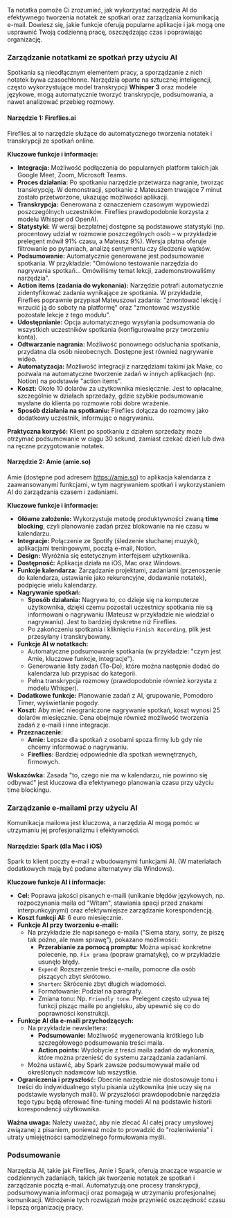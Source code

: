Ta notatka pomoże Ci zrozumieć, jak wykorzystać narzędzia AI do efektywnego tworzenia notatek ze spotkań oraz zarządzania komunikacją e-mail. Dowiesz się, jakie funkcje oferują popularne aplikacje i jak mogą one usprawnić Twoją codzienną pracę, oszczędzając czas i poprawiając organizację.

### Zarządzanie notatkami ze spotkań przy użyciu AI

Spotkania są nieodłącznym elementem pracy, a sporządzanie z nich notatek bywa czasochłonne. Narzędzia oparte na sztucznej inteligencji, często wykorzystujące model transkrypcji **Whisper 3** oraz modele językowe, mogą automatycznie tworzyć transkrypcje, podsumowania, a nawet analizować przebieg rozmowy.

#### Narzędzie 1: Fireflies.ai

Fireflies.ai to narzędzie służące do automatycznego tworzenia notatek i transkrypcji ze spotkań online.

**Kluczowe funkcje i informacje:**
* **Integracja:** Możliwość podłączenia do popularnych platform takich jak Google Meet, Zoom, Microsoft Teams.
* **Proces działania:** Po spotkaniu narzędzie przetwarza nagranie, tworząc transkrypcję. W demonstracji, spotkanie z Mateuszem trwające 7 minut zostało przetworzone, ukazując możliwości aplikacji.
* **Transkrypcja:** Generowana z oznaczeniem czasowym wypowiedzi poszczególnych uczestników. Fireflies prawdopodobnie korzysta z modelu Whisper od OpenAI.
* **Statystyki:** W wersji bezpłatnej dostępne są podstawowe statystyki (np. procentowy udział w rozmowie poszczególnych osób – w przykładzie prelegent mówił 91% czasu, a Mateusz 9%). Wersja płatna oferuje filtrowanie po pytaniach, analizę sentymentu czy śledzenie wątków.
* **Podsumowanie:** Automatycznie generowane jest podsumowanie spotkania. W przykładzie: "Omówiono testowanie narzędzia do nagrywania spotkań... Omówiliśmy temat lekcji, zademonstrowaliśmy narzędzia".
* **Action items (zadania do wykonania):** Narzędzie potrafi automatycznie zidentyfikować zadania wynikające ze spotkania. W przykładzie, Fireflies poprawnie przypisał Mateuszowi zadania: "zmontować lekcję i wrzucić ją do soboty na platformę" oraz "zmontować wszystkie pozostałe lekcje z tego modułu".
* **Udostępnianie:** Opcja automatycznego wysyłania podsumowania do wszystkich uczestników spotkania (konfigurowalne przy tworzeniu konta).
* **Odtwarzanie nagrania:** Możliwość ponownego odsłuchania spotkania, przydatna dla osób nieobecnych. Dostępne jest również nagrywanie wideo.
* **Automatyzacja:** Możliwość integracji z narzędziami takimi jak Make, co pozwala na automatyczne tworzenie zadań w innych aplikacjach (np. Notion) na podstawie "action items".
* **Koszt:** Około 10 dolarów za użytkownika miesięcznie. Jest to opłacalne, szczególnie w działach sprzedaży, gdzie szybkie podsumowanie wysłane do klienta po rozmowie robi dobre wrażenie.
* **Sposób działania na spotkaniu:** Fireflies dołącza do rozmowy jako dodatkowy uczestnik, informując o nagrywaniu.

**Praktyczna korzyść:** Klient po spotkaniu z działem sprzedaży może otrzymać podsumowanie w ciągu 30 sekund, zamiast czekać dzień lub dwa na ręczne przygotowanie notatek.

#### Narzędzie 2: Amie (amie.so)

Amie (dostępne pod adresem https://amie.so) to aplikacja kalendarza z zaawansowanymi funkcjami, w tym nagrywaniem spotkań i wykorzystaniem AI do zarządzania czasem i zadaniami.

**Kluczowe funkcje i informacje:**
* **Główne założenie:** Wykorzystuje metodę produktywności zwaną **time blocking**, czyli planowanie zadań przez blokowanie na nie czasu w kalendarzu.
* **Integracje:** Połączenie ze Spotify (śledzenie słuchanej muzyki), aplikacjami treningowymi, pocztą e-mail, Notion.
* **Design:** Wyróżnia się estetycznym interfejsem użytkownika.
* **Dostępność:** Aplikacja działa na iOS, Mac oraz Windows.
* **Funkcje kalendarza:** Zarządzanie projektami, zadaniami (przenoszenie do kalendarza, ustawianie jako rekurencyjne, dodawanie notatek), podpięcie wielu kalendarzy.
* **Nagrywanie spotkań:**
    * **Sposób działania:** Nagrywa to, co dzieje się na komputerze użytkownika, dzięki czemu pozostali uczestnicy spotkania nie są informowani o nagrywaniu (Mateusz w przykładzie nie wiedział o nagrywaniu). Jest to bardziej dyskretne niż Fireflies.
    * Po zakończeniu spotkania i kliknięciu `Finish Recording`, plik jest przesyłany i transkrybowany.
* **Funkcje AI w notatkach:**
    * Automatyczne podsumowanie spotkania (w przykładzie: "czym jest Amie, kluczowe funkcje, integracje").
    * Generowanie listy zadań (To-Do), które można następnie dodać do kalendarza lub przypisać do kategorii.
    * Pełna transkrypcja rozmowy (prawdopodobnie również korzysta z modelu Whisper).
* **Dodatkowe funkcje:** Planowanie zadań z AI, grupowanie, Pomodoro Timer, wyświetlanie pogody.
* **Koszt:** Aby mieć nieograniczone nagrywanie spotkań, koszt wynosi 25 dolarów miesięcznie. Cena obejmuje również możliwość tworzenia zadań z e-maili i inne integracje.
* **Przeznaczenie:**
    * **Amie:** Lepsze dla spotkań z osobami spoza firmy lub gdy nie chcemy informować o nagrywaniu.
    * **Fireflies:** Bardziej odpowiednie dla spotkań wewnętrznych, firmowych.

**Wskazówka:** Zasada "to, czego nie ma w kalendarzu, nie powinno się odbywać" jest kluczowa dla efektywnego planowania czasu przy użyciu time blockingu.

### Zarządzanie e-mailami przy użyciu AI

Komunikacja mailowa jest kluczowa, a narzędzia AI mogą pomóc w utrzymaniu jej profesjonalizmu i efektywności.

#### Narzędzie: Spark (dla Mac i iOS)

Spark to klient poczty e-mail z wbudowanymi funkcjami AI. (W materiałach dodatkowych mają być podane alternatywy dla Windows).

**Kluczowe funkcje AI i informacje:**
* **Cel:** Poprawa jakości pisanych e-maili (unikanie błędów językowych, np. rozpoczynania maila od "Witam", stawiania spacji przed znakami interpunkcyjnymi) oraz efektywniejsze zarządzanie korespondencją.
* **Koszt funkcji AI:** 6 euro miesięcznie.
* **Funkcje AI przy tworzeniu e-maili:**
    * Na przykładzie źle napisanego e-maila ("Siema stary, sorry, że piszę tak późno, ale mam sprawę"), pokazano możliwości:
        * **Przerabianie za pomocą promptu:** Można wpisać konkretne polecenie, np. `Fix grama` (popraw gramatykę), co w przykładzie usunęło błędy.
        * `Expend`: Rozszerzenie treści e-maila, pomocne dla osób piszących zbyt skrótowo.
        * `Shorten`: Skrócenie zbyt długich wiadomości.
        * Formatowanie: Podział na paragrafy.
        * Zmiana tonu: Np. `Friendly tone`. Prelegent często używa tej funkcji pisząc maile po angielsku, aby upewnić się co do poprawności konstrukcji.
* **Funkcje AI dla e-maili przychodzących:**
    * Na przykładzie newslettera:
        * **Podsumowanie:** Możliwość wygenerowania krótkiego lub szczegółowego podsumowania treści maila.
        * **Action points:** Wydobycie z treści maila zadań do wykonania, które można przenieść do systemu zarządzania zadaniami.
    * Można ustawić, aby Spark zawsze podsumowywał maile od określonych nadawców lub wszystkie.
* **Ograniczenia i przyszłość:** Obecnie narzędzie nie dostosowuje tonu i treści do indywidualnego stylu pisania użytkownika (nie uczy się na podstawie wysłanych maili). W przyszłości prawdopodobnie narzędzia tego typu będą oferować fine-tuning modeli AI na podstawie historii korespondencji użytkownika.

**Ważna uwaga:** Należy uważać, aby nie zlecać AI całej pracy umysłowej związanej z pisaniem, ponieważ może to prowadzić do "rozleniwienia" i utraty umiejętności samodzielnego formułowania myśli.

### Podsumowanie

Narzędzia AI, takie jak Fireflies, Amie i Spark, oferują znaczące wsparcie w codziennych zadaniach, takich jak tworzenie notatek ze spotkań i zarządzanie pocztą e-mail. Automatyzują one procesy transkrypcji, podsumowywania informacji oraz pomagają w utrzymaniu profesjonalnej komunikacji. Wdrożenie tych rozwiązań może przynieść oszczędność czasu i lepszą organizację pracy. 